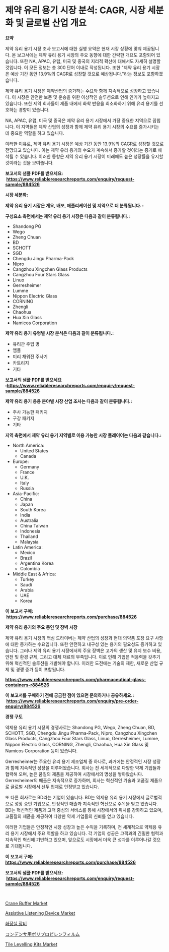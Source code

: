 <p><h1>제약 유리 용기 시장 분석: CAGR, 시장 세분화 및 글로벌 산업 개요</h1></p><p><strong>요약</strong></p>
<p><p>제약 유리 용기 시장 조사 보고서에 대한 실행 요약은 현재 시장 상황에 맞춰 제공됩니다. 본 보고서에는 제약 유리 용기 시장의 주요 동향에 대한 간략한 개요도 포함되어 있습니다. 또한 NA, APAC, 유럽, 미국 및 중국의 지리적 확산에 대해서도 자세히 설명할 것입니다. 이 모든 정보는 총 300 단어 이내로 작성됩니다. 또한 "제약 유리 용기 시장은 예상 기간 동안 13.9%의 CAGR로 성장할 것으로 예상됩니다."라는 정보도 포함하겠습니다.</p><p>제약 유리 용기 시장은 제약산업의 증가하는 수요와 함께 지속적으로 성장하고 있습니다. 이 시장은 안전한 보존 및 운송을 위한 이상적인 솔루션으로 인해 인기가 높아지고 있습니다. 또한 제약 회사들이 제품 내에서 화학 반응을 최소화하기 위해 유리 용기를 선호하는 경향이 있습니다.</p><p>NA, APAC, 유럽, 미국 및 중국은 제약 유리 용기 시장에서 가장 중요한 지역으로 꼽힙니다. 이 지역들은 제약 산업의 성장과 함께 제약 유리 용기 시장의 수요를 증가시키는 데 중요한 역할을 하고 있습니다.</p><p>이러한 이유로, 제약 유리 용기 시장은 예상 기간 동안 13.9%의 CAGR로 성장할 것으로 전망되고 있습니다. 이는 제약 유리 용기의 수요가 계속해서 증가할 것이라는 증거로 해석될 수 있습니다. 이러한 동향은 제약 유리 용기 시장이 미래에도 높은 성장률을 유지할 것이라는 것을 보여줍니다.</p></p>
<p><strong>보고서의 샘플 PDF를 받으세요: &nbsp;<a href="https://www.reliableresearchreports.com/enquiry/request-sample/884526">https://www.reliableresearchreports.com/enquiry/request-sample/884526</a></strong></p>
<p><strong>시장 세분화:</strong></p>
<p><strong> 제약 유리 용기 시장은 개요, 배포, 애플리케이션 및 지역으로 더 분류됩니다. :</strong></p>
<p><strong>구성요소 측면에서는 제약 유리 용기 시장은 다음과 같이 분류됩니다.:</strong></p>
<p><ul><li>Shandong PG</li><li>Wego</li><li>Zheng Chuan</li><li>BD</li><li>SCHOTT</li><li>SGD</li><li>Chengdu Jingu Pharma-Pack</li><li>Nipro</li><li>Cangzhou Xingchen Glass Products</li><li>Cangzhou Four Stars Glass</li><li>Linuo</li><li>Gerresheimer</li><li>Lumme</li><li>Nippon Electric Glass</li><li>CORNING</li><li>Zhengli</li><li>Chaohua</li><li>Hua Xin Glass</li><li>Namicos Corporation</li></ul></p>
<p><strong> 제약 유리 용기 유형별 시장 분석은 다음과 같이 분류됩니다.:</strong></p>
<p><ul><li>유리관 주입 병</li><li>앰플</li><li>미리 채워진 주사기</li><li>카트리지</li><li>기타</li></ul></p>
<p><strong>보고서의 샘플 PDF를 받으세요 :<a href="https://www.reliableresearchreports.com/enquiry/request-sample/884526">https://www.reliableresearchreports.com/enquiry/request-sample/884526</a></strong></p>
<p><strong> 제약 유리 용기 응용 분야별 시장 산업 조사는 다음과 같이 분류됩니다.:</strong></p>
<p><ul><li>주사 가능한 패키지</li><li>구강 패키지</li><li>기타</li></ul></p>
<p><strong>지역 측면에서 제약 유리 용기 지역별로 이용 가능한 시장 플레이어는 다음과 같습니다.:</strong></p>
<p><ul>
    <li>
        North America:
        <ul>
            <li>United States</li>
            <li>Canada</li>
        </ul>
    </li>
    <li>
        Europe:
        <ul>
            <li>Germany</li>
            <li>France</li>
            <li>U.K.</li>
            <li>Italy</li>
            <li>Russia</li>
        </ul>
    </li>
    <li>
        Asia-Pacific:
        <ul>
            <li>China</li>
            <li>Japan</li>
            <li>South Korea</li>
            <li>India</li>
            <li>Australia</li>
            <li>China Taiwan</li>
            <li>Indonesia</li>
            <li>Thailand</li>
            <li>Malaysia</li>
        </ul>
    </li>
    <li>
        Latin America:
        <ul>
            <li>Mexico</li>
            <li>Brazil</li>
            <li>Argentina Korea</li>
            <li>Colombia</li>
        </ul>
    </li>
    <li>
        Middle East & Africa:
        <ul>
            <li>Turkey</li>
            <li>Saudi</li>
            <li>Arabia</li>
            <li>UAE</li>
            <li>Korea</li>
        </ul>
    </li>
    </ul></p>
<p><strong>이 보고서 구매: &nbsp;<a href="https://www.reliableresearchreports.com/purchase/884526">https://www.reliableresearchreports.com/purchase/884526</a></strong></p>
<p><strong>제약 유리 용기의 주요 동인 및 장벽 시장</strong></p>
<p><p>제약 유리 용기 시장의 핵심 드라이버는 제약 산업의 성장과 현대 의약품 포장 요구 사항에 대한 증가하는 수요입니다. 또한 안전하고 내구성 있는 용기의 필요성도 증가하고 있습니다. 그러나 제약 유리 용기 시장에서의 주요 장벽은 고가의 생산 및 유지 보수 비용, 안전 및 환경 규제, 그리고 대체 재료의 부족입니다. 이로 인해 기업은 적응력을 갖추기 위해 혁신적인 솔루션을 개발해야 합니다. 이러한 도전에는 기술의 제한, 새로운 산업 규제 및 경쟁 증가 등이 포함됩니다.</p></p>
<p><strong><a href="https://www.reliableresearchreports.com/pharmaceutical-glass-containers-r884526">https://www.reliableresearchreports.com/pharmaceutical-glass-containers-r884526</a></strong></p>
<p><strong>이 보고서를 구매하기 전에 궁금한 점이 있으면 문의하거나 공유하세요.: &nbsp;<a href="https://www.reliableresearchreports.com/enquiry/pre-order-enquiry/884526">https://www.reliableresearchreports.com/enquiry/pre-order-enquiry/884526</a></strong></p>
<p><strong>경쟁 구도</strong></p>
<p><p>약제용 유리 용기 시장의 경쟁사로는 Shandong PG, Wego, Zheng Chuan, BD, SCHOTT, SGD, Chengdu Jingu Pharma-Pack, Nipro, Cangzhou Xingchen Glass Products, Cangzhou Four Stars Glass, Linuo, Gerresheimer, Lumme, Nippon Electric Glass, CORNING, Zhengli, Chaohua, Hua Xin Glass 및 Namicos Corporation 등이 있습니다. </p><p>Gerresheimer는 주요한 유리 용기 제조업체 중 하나로, 과거에는 안정적인 시장 성장과 함께 지속적인 성장을 이루어왔습니다. 회사는 전 세계적으로 다양한 약제 기업들과 협력해 오며, 높은 품질의 제품을 제공하여 시장에서의 명성을 쌓아왔습니다. Gerresheimer의 매출은 지속적으로 증가하며, 회사는 혁신적인 기술과 고품질 제품으로 글로벌 시장에서 선두 업체로 인정받고 있습니다.</p><p>또 다른 회사로는 BD라는 기업이 있습니다. BD는 약제용 유리 용기 시장에서 글로벌적으로 성장 중인 기업으로, 안정적인 매출과 지속적인 혁신으로 주목을 받고 있습니다. BD는 혁신적인 제품과 고객 중심의 서비스를 통해 시장에서의 위치를 강화하고 있으며, 고품질의 제품을 제공하여 다양한 약제 기업들의 신뢰를 얻고 있습니다.</p><p>이러한 기업들은 안정적인 시장 성장과 높은 수익을 기록하며, 전 세계적으로 약제용 유리 용기 시장에서 주요 역할을 하고 있습니다. 각 기업의 성공은 고객과의 긴밀한 협력과 지속적인 혁신에 기반하고 있으며, 앞으로도 시장에서 더욱 큰 성과를 이루어나갈 것으로 기대됩니다.</p></p>
<p><strong>이 보고서 구매: &nbsp; <a href="https://www.reliableresearchreports.com/purchase/884526">https://www.reliableresearchreports.com/purchase/884526</a></strong></p>
<p><strong>보고서의 샘플 PDF를 받으세요: &nbsp;<a href="https://www.reliableresearchreports.com/enquiry/request-sample/884526">https://www.reliableresearchreports.com/enquiry/request-sample/884526</a></strong><strong></strong></p>
<p>&nbsp;</p>
<p><p><a href="https://github.com/nicholepatriciadoylenwnrjr0/Market-Research-Report-List-2/blob/main/crane-buffer-market.md">Crane Buffer Market</a></p><p><a href="https://www.linkedin.com/pulse/assistive-listening-devicenbspmarket-focuses-market-share-s44be?trackingId=Jrb7o1L1XHrSntbA3EYQRA%3D%3D">Assistive Listening Device Market</a></p><p><a href="https://medium.com/@jenniferstanley2022/%ED%99%94%EC%9E%A5%EC%8B%A4-%EC%8B%9C%EC%84%A4-%EC%8B%9C%EC%9E%A5-%EA%B2%BD%EC%9F%81-%EB%B6%84%EC%84%9D-%EC%8B%9C%EC%9E%A5-%ED%8A%B8%EB%A0%8C%EB%93%9C-%EB%B0%8F-2031%EB%85%84%EA%B9%8C%EC%A7%80%EC%9D%98-%EC%98%88%EC%B8%A1-aec010991e0b">화장실 장비</a></p><p><a href="https://medium.com/@matteills7854/%E3%83%9D%E3%83%AA%E3%83%97%E3%83%AD%E3%83%94%E3%83%AC%E3%83%B3%E3%83%95%E3%82%A3%E3%83%AB%E3%83%A0%E3%82%B3%E3%83%B3%E3%83%87%E3%83%B3%E3%82%B5%E3%81%AE%E5%B8%82%E5%A0%B4%E8%A6%8F%E6%A8%A1%E3%81%AF-%E3%82%B0%E3%83%AD%E3%83%BC%E3%83%90%E3%83%AB%E7%94%A3%E6%A5%AD%E3%81%AB%E3%81%8A%E3%81%91%E3%82%8B%E6%9C%80%E9%81%A9%E3%81%AA%E3%83%9E%E3%83%BC%E3%82%B1%E3%83%86%E3%82%A3%E3%83%B3%E3%82%B0%E3%83%81%E3%83%A3%E3%83%8D%E3%83%AB%E3%82%92%E6%98%8E%E3%82%89%E3%81%8B%E3%81%AB%E3%81%99%E3%82%8B-30ccf057fd3f">コンデンサ用ポリプロピレンフィルム</a></p><p><a href="https://www.linkedin.com/pulse/tile-levelling-kits-market-size-cagr-trends-2024-2030-metafisica-ew4lf?trackingId=doGiFKffLvF0CL6xwt3dhA%3D%3D">Tile Levelling Kits Market</a></p></p>